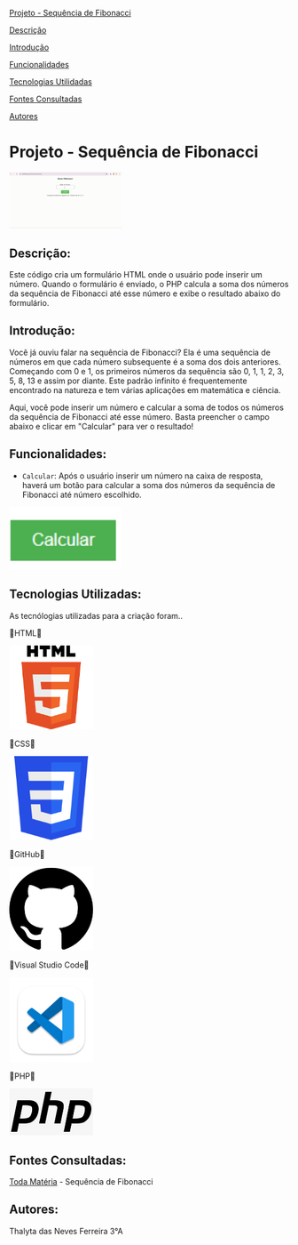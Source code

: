 [Projeto - Sequência de Fibonacci](#projeto---sequ%C3%AAncia-de-fibonacci)

[Descrição](#descri%C3%A7%C3%A3o)

[Introdução](#introdu%C3%A7%C3%A3o)

[Funcionalidades](#funcionalidades)

[Tecnologias Utilidadas](#tecnologias-utilizadas)

[Fontes Consultadas](#fontes-consultadas)

[Autores](#autores)

# Projeto - Sequência de Fibonacci

<img src="_img/fibonacci.gif" width="40%">

## Descrição:
Este código cria um formulário HTML onde o usuário pode inserir um número. Quando o formulário é enviado, o PHP calcula a soma dos números da sequência de Fibonacci até esse número e exibe o resultado abaixo do formulário.
## Introdução:
Você já ouviu falar na sequência de Fibonacci? Ela é uma sequência de números em que cada número subsequente é a soma dos dois anteriores. Começando com 0 e 1, os primeiros números da sequência são 0, 1, 1, 2, 3, 5, 8, 13 e assim por diante. Este padrão infinito é frequentemente encontrado na natureza e tem várias aplicações em matemática e ciência.

Aqui, você pode inserir um número e calcular a soma de todos os números da sequência de Fibonacci até esse número. Basta preencher o campo abaixo e clicar em "Calcular" para ver o resultado!
## Funcionalidades:

- `Calcular`: Após o usuário inserir um número na caixa de resposta, haverá um botão para calcular a soma dos números da sequência de Fibonacci até número escolhido.
 <img src="_img/calcular.png" width="40%">

 
## Tecnologias Utilizadas:

As tecnólogias utilizadas para a criação foram..

🔧HTML🔧

<img src="_img/html.png" width="30%">

🔧CSS🔧

<img src="_img/css.png" width="30%">

🔧GitHub🔧

<img src="_img/github.png" width="30%">

🔧Visual Studio Code🔧

<img src="_img/vscode.png" width="30%">

🔧PHP🔧

<img src="_img/images.png" width="30%">

## Fontes Consultadas:

[Toda Matéria](https://www.todamateria.com.br/sequencia-de-fibonacci/#:~:text=1%2C%201%2C%202%2C%203,de%20uma%20popula%C3%A7%C3%A3o%20desses%20animais.) - Sequência de Fibonacci

## Autores:
Thalyta das Neves Ferreira 3°A
